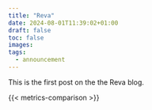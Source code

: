 ```yaml
---
title: "Reva"
date: 2024-08-01T11:39:02+01:00
draft: false
toc: false
images:
tags:
  - announcement
---
```


This is the first post on the the Reva blog.


{{< metrics-comparison >}}